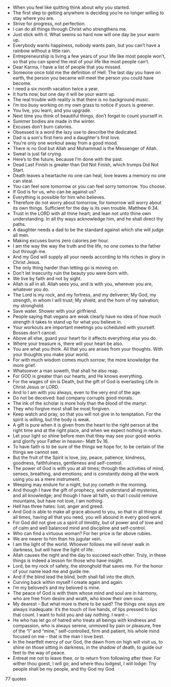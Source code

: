  - When you feel like quitting think about why you started.
 - The first step to getting anywhere is deciding you’re no longer willing to stay where you are.
 - Strive for progress, not perfection.
 - I can do all things through Christ who strengthens me.
 - Just stick with it. What seems so hard now will one day be your warm up.
 - Everybody wants happiness, nobody wants pain, but you can’t have a rainbow without a little rain.
 - Entrepreneurship is living a few years of your life like most people won’t, so that you can spend the rest of your life like most people can’t.
 - Dear Karma, I have a list of people that you missed.
 - Someone once told me the definition of Hell: The last day you have on earth, the person you became will meet the person you could have become.
 - I need a six month vacation twice a year.
 - It hurts now, but one day it will be your warm up.
 - The real trouble with reality is that there is no background music.
 - I’m too busy working on my own grass to notice if yours is greener.
 - You live, you learn, and you upgrade.
 - Next time you think of beautiful things, don’t forget to count yourself in.
 - Summer bodies are made in the winter.
 - Excuses don’t burn calories.
 - Obsessed is a word the lazy use to describe the dedicated.
 - Dad is a son's first hero and a daughter's first love.
 - You’re only one workout away from a good mood.
 - There is no God but Allah and Muhammad is the Messenger of Allah.
 - Sweat is just fat crying.
 - Here’s to the future, because I’m done with the past.
 - Dead Last Finish is greater than Did Not Finish, which trumps Did Not Start.
 - Death leaves a heartache no one can heal, love leaves a memory no one can steal.
 - You can feel sore tomorrow or you can feel sorry tomorrow. You choose.
 - If God is for us, who can be against us?
 - Everything is possible for him who believes.
 - Therefore do not worry about tomorrow, for tomorrow will worry about its own things. Sufficient for the day is its own trouble. Matthew 6:34.
 - Trust in the LORD with all thine heart; and lean not unto thine own understanding. In all thy ways acknowledge him, and he shall direct thy paths.
 - A daughter needs a dad to be the standard against which she will judge all men.
 - Making excuses burns zero calories per hour.
 - I am the way the way the truth and the life, no one comes to the father but through me.
 - And my God will supply all your needs according to His riches in glory in Christ Jesus.
 - The only thing harder than letting go is moving on.
 - Don’t let insecurity ruin the beauty you were born with.
 - We live by faith and not by sight.
 - Allah is all in all. Allah sees you, and is with you, wherever you are, whatever you do.
 - The Lord is my rock, and my fortress, and my deliverer; My God, my strength, in whom I will trust; My shield, and the horn of my salvation; my stronghold.
 - Save water. Shower with your girlfriend.
 - People saying that vegans are weak clearly have no idea of how much strength it takes to stand up for what you believe in.
 - Your workouts are important meetings you scheduled with yourself. Bosses don’t cancel.
 - Above all else, guard your heart for it affects everything else you do.
 - Where your treasure is, there will your heart be also.
 - You are what you think. All that you are arises from your thoughts. With your thoughts you make your world.
 - For with much wisdom comes much sorrow; the more knowledge the more grief.
 - Whatsoever a man soweth, that shall he also reap.
 - For GOD is greater than our hearts, and He knows everything.
 - For the wages of sin is Death, but the gift of God is everlasting Life in Christ Jesus or LORD.
 - And lo I am with you always, even to the very end of the age.
 - Do not be deceived: bad company corrupts good morals.
 - The ink of the scholar is more holy than the blood of the martyr.
 - They who forgive most shall be most forgiven.
 - Keep watch and pray, so that you will not give in to temptation. For the spirit is willing, but the body is weak.
 - A gift is pure when it is given from the heart to the right person at the right time and at the right place, and when we expect nothing in return.
 - Let your light so shine before men that they may see your good works and glorify your Father in heaven- Matt 5v 16.
 - To have faith is to be sure of the things we hope for, to be certain of the things we cannot see.
 - But the fruit of the Spirit is love, joy, peace, patience, kindness, goodness, faithfulness, gentleness and self-control.
 - The power of God is with you at all times; through the activities of mind, senses, breathing, and emotions; and is constantly doing all the work using you as a mere instrument.
 - Weeping may endure for a night, but joy cometh in the morning.
 - And though I have the gift of prophecy, and understand all mysteries, and all knowledge; and though I have all faith, so that I could remove mountains, but have not love, I am nothing.
 - Hell has three hates: lust, anger and greed.
 - And God is able to make all grace abound to you, so that in all things at all times, having all that you need, you will abound in every good work.
 - For God did not give us a spirit of timidity, but of power and of love and of calm and well balanced mind and discipline and self-control.
 - Who can find a virtuous woman? For her price is far above rubies.
 - We are nearer to him than his jugular vein.
 - I am the light of the world. Whoever follows me will never walk in darkness, but will have the light of life.
 - Allah causes the night and the day to succeed each other. Truly, in these things is indeed a lesson for those who have insight.
 - Lord, be my rock of safety, the stronghold that saves me. For the honor of your name lead me and guide me.
 - And if the blind lead the blind, both shall fall into the ditch.
 - Curving back within myself I create again and again.
 - I’m my beloved’s and my beloved is mine.
 - The peace of God is with them whose mind and soul are in harmony, who are free from desire and wrath, who know their own soul.
 - My dearest – But what more is there to be said? The things one says are always inadequate: it’s the touch of live hands, of lips pressed to lips that count. I want to hold you and say nothing. I want –.
 - He who has let go of hatred who treats all beings with kindness and compassion, who is always serene, unmoved by pain or pleasure, free of the “I” and “mine,” self-controlled, firm and patient, his whole mind focused on me – that is the man I love best.
 - In the heartfelt mercy of our God, the dawn from on high will visit us, to shine on those sitting in darkness, in the shadow of death, to guide our feet to the way of peace.
 - Entreat me not to leave thee, or to return from following after thee: For wither thou goest, I will go; and where thou lodgest, I will lodge: Thy people shall be my people, and thy God my God.

77 quotes